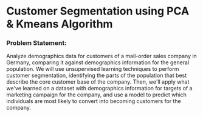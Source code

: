 # Customer Segmentation using PCA & Kmeans Algorithm
### Problem Statement: 
Analyze demographics data for customers of a mail-order sales company in Germany, comparing it against demographics information for the general population. We will use unsupervised learning techniques to perform customer segmentation, identifying the parts of the population that best describe the core customer base of the company. Then, we'll apply what we've learned on a dataset with demographics information for targets of a marketing campaign for the company, and use a model to predict which individuals are most likely to convert into becoming customers for the company. 

